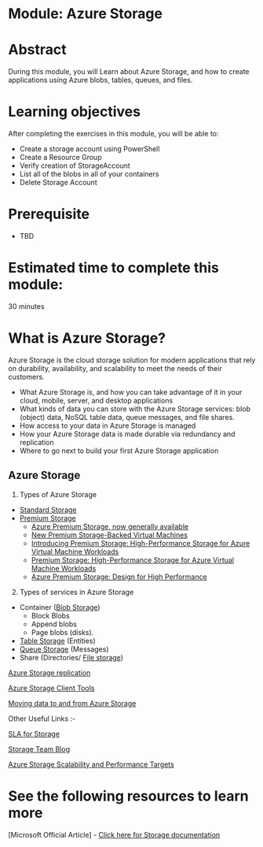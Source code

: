 # Module: Azure Storage

# Abstract

During this module, you will Learn about Azure Storage, and how to create applications using Azure blobs, tables, queues, and files.

# Learning objectives
After completing the exercises in this module, you will be able to:
* Create a storage account using PowerShell
* Create a Resource Group
* Verify creation of StorageAccount
* List all of the blobs in all of your containers
* Delete Storage Account

# Prerequisite 
* TBD

# Estimated time to complete this module:
30 minutes

# What is Azure Storage?
Azure Storage is the cloud storage solution for modern applications that rely on durability, availability, and scalability to meet the needs of their customers.
* What Azure Storage is, and how you can take advantage of it in your cloud, mobile, server, and desktop applications
* What kinds of data you can store with the Azure Storage services: blob (object) data, NoSQL table data, queue messages, and file shares.
* How access to your data in Azure Storage is managed
* How your Azure Storage data is made durable via redundancy and replication
* Where to go next to build your first Azure Storage application

## Azure Storage

1. Types of Azure Storage
  * [Standard Storage](https://azure.microsoft.com/en-us/services/storage/)
  * [Premium Storage](https://azure.microsoft.com/en-us/services/storage/premium-storage/)
    - [Azure Premium Storage, now generally available](https://azure.microsoft.com/en-us/blog/azure-premium-storage-now-generally-available-2/)
    - [New Premium Storage-Backed Virtual Machines](https://azure.microsoft.com/en-us/blog/new-premium-storage-backed-virtual-machines/)
    - [Introducing Premium Storage: High-Performance Storage for Azure Virtual Machine Workloads](https://azure.microsoft.com/en-us/blog/introducing-premium-storage-high-performance-storage-for-azure-virtual-machine-workloads/)
    - [Premium Storage: High-Performance Storage for Azure Virtual Machine Workloads](https://azure.microsoft.com/en-us/documentation/articles/storage-premium-storage/)
    - [Azure Premium Storage: Design for High Performance](https://azure.microsoft.com/en-us/documentation/articles/storage-premium-storage-performance/)
2. Types of services in Azure Storage
  * Container ([Blob Storage](https://azure.microsoft.com/en-us/services/storage/blobs/))
    - Block Blobs
    - Append blobs
    - Page blobs (disks).
  * [Table Storage](https://azure.microsoft.com/en-us/services/storage/tables/) (Entities)
  * [Queue Storage](https://azure.microsoft.com/en-us/services/storage/queues/) (Messages)
  * Share (Directories/ [File storage](https://azure.microsoft.com/en-us/services/storage/files/))

[Azure Storage replication](https://azure.microsoft.com/en-us/documentation/articles/storage-redundancy/)

[Azure Storage Client Tools](https://azure.microsoft.com/en-us/documentation/articles/storage-explorers/)

[Moving data to and from Azure Storage](https://azure.microsoft.com/en-us/documentation/articles/storage-moving-data/)

Other Useful Links :-

[SLA for Storage](https://azure.microsoft.com/en-us/support/legal/sla/storage/v1_1/)

[Storage Team Blog](https://blogs.msdn.microsoft.com/windowsazurestorage/)

[Azure Storage Scalability and Performance Targets](https://azure.microsoft.com/en-us/documentation/articles/storage-scalability-targets/)

# See the following resources to learn more
[Microsoft Official Article] - [Click here for Storage documentation](https://azure.microsoft.com/en-us/documentation/services/storage/)

